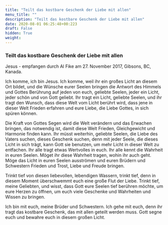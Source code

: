 ```yaml
---
title: "Teilt das kostbare Geschenk der Liebe mit allen"
menu_title: ""
description: "Teilt das kostbare Geschenk der Liebe mit allen"
date: 2020-08-01 06:25:48+00:223
draft: False
hidden: True
weight:
---
```

### Teilt das kostbare Geschenk der Liebe mit allen

Jesus - empfangen durch Al Fike am 27. November 2017, Gibsons, BC, Kanada.

Ich komme, ich bin Jesus. Ich komme, weil ihr ein großes Licht an diesem Ort bildet, und die Wünsche eurer Seelen bringen die Antwort des Himmels und Gottes Berührung auf jeden von euch, geliebte Seelen, jeder ein Licht, jeder schön und von Gott geliebt. Ihr tragt ein Licht, geliebte Seelen, und ihr tragt den Wunsch, dass diese Welt vom Licht berührt wird, dass jene in dieser Welt Frieden erfahren und eure Liebe, die Liebe Gottes, in sich spüren können.

Die Kraft von Gottes Segen wird die Welt verändern und das Erwachen bringen, das notwendig ist, damit diese Welt Frieden, Gleichgewicht und Harmonie finden kann. Ihr müsst weiterhin, geliebte Seelen, die Liebe des Vaters suchen, dieses Geschenk suchen, denn mit jeder Seele, die dieses Licht in sich trägt, kann Gott sie benutzen, um mehr Licht in dieser Welt zu entfachen. Ihr alle tragt etwas Wertvolles in euch. Ihr alle kennt die Wahrheit in euren Seelen. Möget ihr diese Wahrheit tragen, wohin ihr auch geht. Möge das Licht in euren Seelen ausströmen und euren Brüdern und Schwestern Frieden und Trost, Liebe und Freude bringen.

Trinkt tief von diesen liebevollen, lebendigen Wassern, trinkt tief, denn in diesem Moment überschwemmt euch eine große Flut der Liebe. Trinkt tief, meine Geliebten, und wisst, dass Gott eure Seelen tief berühren möchte, um eure Herzen zu öffnen, um euch viele Geschenke und Wahrheiten und Wissen zu bringen.

Ich bin mit euch, meine Brüder und Schwestern. Ich gehe mit euch, denn ihr tragt das kostbare Geschenk, das mit allen geteilt werden muss. Gott segne euch und bewahre euch in diesem großen Licht.
